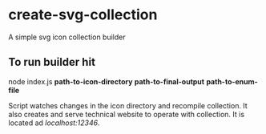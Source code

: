# create-svg-collection
A simple svg icon collection builder

## To run builder hit
node index.js **path-to-icon-directory** **path-to-final-output** **path-to-enum-file**

Script watches changes in the icon directory and recompile collection. It also creates and serve technical website to operate with collection. It is located ad *localhost:12346*.
